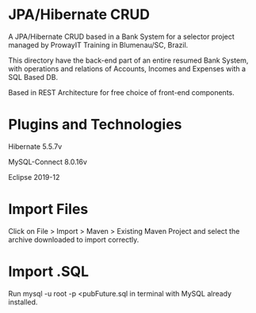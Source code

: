 # JPA/Hibernate CRUD
A JPA/Hibernate CRUD based in a Bank System for a selector project managed by ProwayIT Training in Blumenau/SC, Brazil.

This directory have the back-end part of an entire resumed Bank System, with operations and relations of Accounts, Incomes and Expenses with a SQL Based DB.

Based in REST Architecture for free choice of front-end components.

# Plugins and Technologies
Hibernate 5.5.7v

MySQL-Connect 8.0.16v

Eclipse 2019-12

# Import Files
Click on File > Import > Maven > Existing Maven Project and select the archive downloaded to import correctly.

# Import .SQL
Run mysql -u root -p <pubFuture.sql in terminal with MySQL already installed. 
